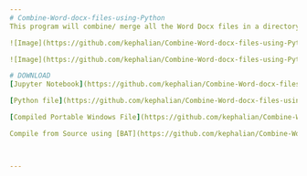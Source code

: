 ```yaml
---
# Combine-Word-docx-files-using-Python
This program will combine/ merge all the Word Docx files in a directory to a single Word Docx file using Python

![Image](https://github.com/kephalian/Combine-Word-docx-files-using-Python/blob/main/Untitled.png)

![Image](https://github.com/kephalian/Combine-Word-docx-files-using-Python/blob/main/Untitled2.png)

# DOWNLOAD
[Jupyter Notebook](https://github.com/kephalian/Combine-Word-docx-files-using-Python/blob/main/merge_all_docx_in_folder.ipynb) (due to static import nature of iPython does not work)

[Python file](https://github.com/kephalian/Combine-Word-docx-files-using-Python/blob/main/merge_all_docx_in_folder.py)

[Compiled Portable Windows File](https://github.com/kephalian/Combine-Word-docx-files-using-Python/blob/main/merge_all_docx_in_folder.exe)

Compile from Source using [BAT](https://github.com/kephalian/Combine-Word-docx-files-using-Python/blob/main/new_exe.bat) and ![Icon file](https://github.com/kephalian/Combine-Word-docx-files-using-Python/blob/main/icon1.ico)



---
```

